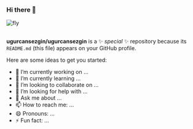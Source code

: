 ### Hi there 👋

<img alt="fly" src="https://encrypted-tbn0.gstatic.com/images?q=tbn:ANd9GcSC1DIgnYF32g4GQ3Walke-XODuqcuXUydN-w&usqp=CAU" /> </br></br>


**ugurcansezgin/ugurcansezgin** is a ✨ _special_ ✨ repository because its `README.md` (this file) appears on your GitHub profile.

Here are some ideas to get you started:

- 🔭 I’m currently working on ...
- 🌱 I’m currently learning ...
- 👯 I’m looking to collaborate on ...
- 🤔 I’m looking for help with ...
- 💬 Ask me about ...
- 📫 How to reach me: ...
- 😄 Pronouns: ...
- ⚡ Fun fact: ...

